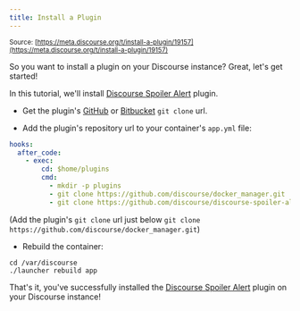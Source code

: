 ```yaml
---
title: Install a Plugin
---
```


<small class="documentation-source">Source: [https://meta.discourse.org/t/install-a-plugin/19157](https://meta.discourse.org/t/install-a-plugin/19157)</small>

So you want to install a plugin on your Discourse instance? Great, let's get started!

In this tutorial, we'll install [Discourse Spoiler Alert](https://github.com/discourse/discourse-spoiler-alert) plugin.

* Get the plugin's [GitHub](https://github.com/) or [Bitbucket](https://bitbucket.org/) `git clone` url.

* Add the plugin's repository url to your container's `app.yml` file:

```yml
hooks:
  after_code:
    - exec:
        cd: $home/plugins
        cmd:
          - mkdir -p plugins
          - git clone https://github.com/discourse/docker_manager.git
          - git clone https://github.com/discourse/discourse-spoiler-alert.git
```

(Add the plugin's `git clone` url just below `git clone https://github.com/discourse/docker_manager.git`)

* Rebuild the container:

```
cd /var/discourse
./launcher rebuild app
```

That's it, you've successfully installed the [Discourse Spoiler Alert](https://github.com/discourse/discourse-spoiler-alert) plugin on your Discourse instance!
